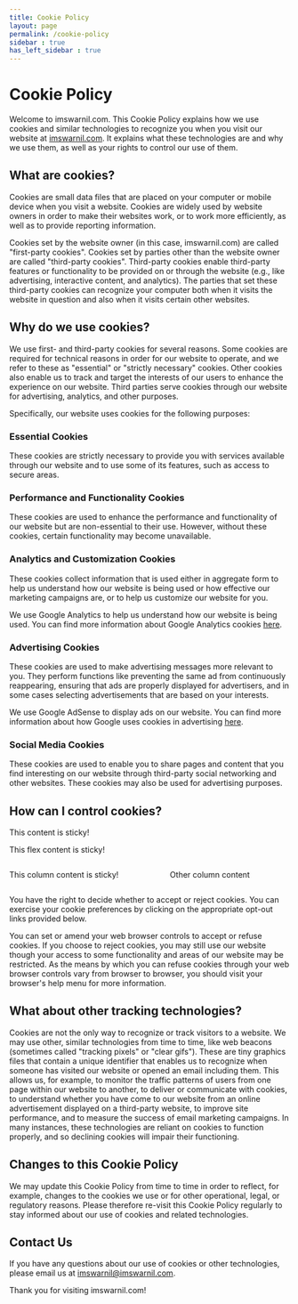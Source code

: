 ```yaml
---
title: Cookie Policy
layout: page
permalink: /cookie-policy
sidebar : true
has_left_sidebar : true
---
```


# Cookie Policy

Welcome to imswarnil.com. This Cookie Policy explains how we use cookies and similar technologies to recognize you when you visit our website at [imswarnil.com](https://imswarnil.com). It explains what these technologies are and why we use them, as well as your rights to control our use of them.

## What are cookies?

Cookies are small data files that are placed on your computer or mobile device when you visit a website. Cookies are widely used by website owners in order to make their websites work, or to work more efficiently, as well as to provide reporting information.

Cookies set by the website owner (in this case, imswarnil.com) are called "first-party cookies". Cookies set by parties other than the website owner are called "third-party cookies". Third-party cookies enable third-party features or functionality to be provided on or through the website (e.g., like advertising, interactive content, and analytics). The parties that set these third-party cookies can recognize your computer both when it visits the website in question and also when it visits certain other websites.

## Why do we use cookies?

We use first- and third-party cookies for several reasons. Some cookies are required for technical reasons in order for our website to operate, and we refer to these as "essential" or "strictly necessary" cookies. Other cookies also enable us to track and target the interests of our users to enhance the experience on our website. Third parties serve cookies through our website for advertising, analytics, and other purposes.

Specifically, our website uses cookies for the following purposes:

### Essential Cookies

These cookies are strictly necessary to provide you with services available through our website and to use some of its features, such as access to secure areas.

### Performance and Functionality Cookies

These cookies are used to enhance the performance and functionality of our website but are non-essential to their use. However, without these cookies, certain functionality may become unavailable.

### Analytics and Customization Cookies

These cookies collect information that is used either in aggregate form to help us understand how our website is being used or how effective our marketing campaigns are, or to help us customize our website for you.

We use Google Analytics to help us understand how our website is being used. You can find more information about Google Analytics cookies [here](https://developers.google.com/analytics/devguides/collection/analyticsjs/cookie-usage).

### Advertising Cookies

These cookies are used to make advertising messages more relevant to you. They perform functions like preventing the same ad from continuously reappearing, ensuring that ads are properly displayed for advertisers, and in some cases selecting advertisements that are based on your interests.

We use Google AdSense to display ads on our website. You can find more information about how Google uses cookies in advertising [here](https://policies.google.com/technologies/ads).

### Social Media Cookies

These cookies are used to enable you to share pages and content that you find interesting on our website through third-party social networking and other websites. These cookies may also be used for advertising purposes.

## How can I control cookies?

<!-- Using is-sticky in a regular element -->
<div class="is-sticky">
  <p>This content is sticky!</p>
</div>

<!-- Using flex-is-sticky in a flex container -->
<div class="flex-is-sticky">
  <p>This flex content is sticky!</p>
</div>

<!-- Using column-is-sticky in a Bulma column -->
<div class="columns">
  <div class="column column-is-sticky">
    <p>This column content is sticky!</p>
  </div>
  <div class="column">
    <p>Other column content</p>
  </div>
</div>


You have the right to decide whether to accept or reject cookies. You can exercise your cookie preferences by clicking on the appropriate opt-out links provided below.

You can set or amend your web browser controls to accept or refuse cookies. If you choose to reject cookies, you may still use our website though your access to some functionality and areas of our website may be restricted. As the means by which you can refuse cookies through your web browser controls vary from browser to browser, you should visit your browser's help menu for more information.

## What about other tracking technologies?

Cookies are not the only way to recognize or track visitors to a website. We may use other, similar technologies from time to time, like web beacons (sometimes called "tracking pixels" or "clear gifs"). These are tiny graphics files that contain a unique identifier that enables us to recognize when someone has visited our website or opened an email including them. This allows us, for example, to monitor the traffic patterns of users from one page within our website to another, to deliver or communicate with cookies, to understand whether you have come to our website from an online advertisement displayed on a third-party website, to improve site performance, and to measure the success of email marketing campaigns. In many instances, these technologies are reliant on cookies to function properly, and so declining cookies will impair their functioning.

## Changes to this Cookie Policy

We may update this Cookie Policy from time to time in order to reflect, for example, changes to the cookies we use or for other operational, legal, or regulatory reasons. Please therefore re-visit this Cookie Policy regularly to stay informed about our use of cookies and related technologies.

## Contact Us

If you have any questions about our use of cookies or other technologies, please email us at [imswarnil@imswarnil.com](mailto:imswarnil@imswarnil.com).

Thank you for visiting imswarnil.com!


